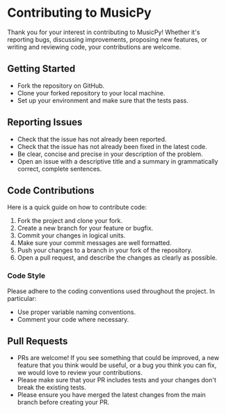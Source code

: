 # Contributing to MusicPy

Thank you for your interest in contributing to MusicPy! Whether it's reporting bugs, discussing improvements, proposing new features, or writing and reviewing code, your contributions are welcome.

## Getting Started

- Fork the repository on GitHub.
- Clone your forked repository to your local machine.
- Set up your environment and make sure that the tests pass. 

## Reporting Issues

- Check that the issue has not already been reported.
- Check that the issue has not already been fixed in the latest code.
- Be clear, concise and precise in your description of the problem.
- Open an issue with a descriptive title and a summary in grammatically correct, complete sentences.

## Code Contributions

Here is a quick guide on how to contribute code:

1. Fork the project and clone your fork.
2. Create a new branch for your feature or bugfix.
3. Commit your changes in logical units.
4. Make sure your commit messages are well formatted.
5. Push your changes to a branch in your fork of the repository.
6. Open a pull request, and describe the changes as clearly as possible.

### Code Style

Please adhere to the coding conventions used throughout the project. In particular:

- Use proper variable naming conventions.
- Comment your code where necessary.

## Pull Requests

- PRs are welcome! If you see something that could be improved, a new feature that you think would be useful, or a bug you think you can fix, we would love to review your contributions.
- Please make sure that your PR includes tests and your changes don't break the existing tests.
- Please ensure you have merged the latest changes from the main branch before creating your PR.
